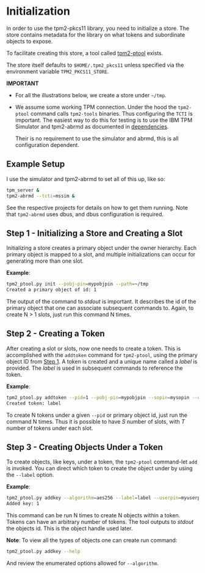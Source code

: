 # Initialization

In order to use the tpm2-pkcs11 library, you need to initialize a store. The store contains
metadata for the library on what tokens and subordinate objects to expose.

To facilitate creating this store, a tool called [tpm2-ptool](../tools/tpm2-ptool.py) exists.

The store itself defaults to `$HOME/.tpm2_pkcs11` unless specified via the environment variable
`TPM2_PKCS11_STORE`.

**IMPORTANT**
* For all the illustrations below, we create a store under `~/tmp`.
* We assume some working TPM connection. Under the hood the `tpm2-ptool` command calls `tpm2-tools`
  binaries. Thus configuring the `TCTI` is important. The easiest way to do this for testing is
  to use the IBM TPM Simulator and tpm2-abrmd as documented in
  [dependencies](BUILDING.md#step-1---satisfy-dependencies).

  Their is no requirement to use the simulator and abrmd, this is all configuration dependent.

## Example Setup
I use the simulator and tpm2-abrmd to set all of this up, like so:
```sh
tpm_server &
tpm2-abrmd --tcti=mssim &
```
See the respective projects for details on how to get them running. Note that `tpm2-abrmd` uses dbus,
and dbus configuration is required.

## Step 1 - Initializing a Store and Creating a Slot

Initializing a store creates a primary object under the owner hierarchy. Each primary object is mapped
to a slot, and multiple initializations can occur for generating more than one slot.

**Example**:
```sh
tpm2_ptool.py init --pobj-pin=mypobjpin --path=~/tmp
Created a primary object of id: 1
```

The output of the command to *stdout* is important. It describes the id of the primary object
that one can associate subsequent commands to. Again, to create N > 1 slots, just run this command
N times.

## Step 2 - Creating a Token

After creating a slot or slots, now one needs to create a token. This is accomplished with the `addtoken` command for `tpm2-ptool`,
using the primary object ID from [Step 1](#step-1---initializing-a-store-and-creating-a-slot). A token is created and a unique
name called a *label* is provided. The *label* is used in subsequent commands to reference the token.

**Example**:
```sh
tpm2_ptool.py addtoken --pid=1 --pobj-pin=mypobjpin --sopin=mysopin --userpin=myuserpin --label=label --path ~/tmp
Created token: label
```

To create N tokens under a given `--pid` or primary object id, just run the command N times. Thus it is possible to have
*S* number of slots, with *T* number of tokens under each slot.

## Step 3 - Creating Objects Under a Token

To create objects, like keys, under a token, the `tpm2-ptool` command-let `add` is invoked. You can direct which token
to create the object under by using the `--label` option.

**Example**:
```sh
tpm2_ptool.py addkey --algorithm=aes256 --label=label --userpin=myuserpin --path=~/tmp
Added key: 1
```

This command can be run N times to create N objects within a token. Tokens can have an arbitrary number of tokens. The tool
outputs to *stdout* the objects id. This is the object handle used later.

**Note**: To view all the types of objects one can create run command:
```sh
tpm2_ptool.py addkey --help
```
And review the enumerated options allowed for `--algorithm`.

